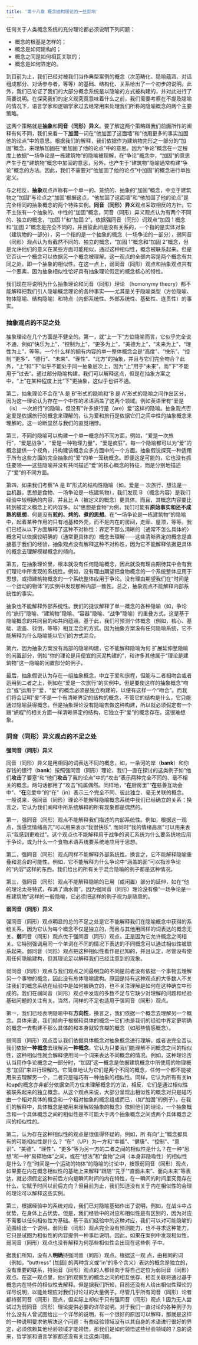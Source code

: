 ```yaml
---
title: '第十八章 概念结构理论的一些影响'
---
```


任何关于人类概念系统的充分理论都必须说明下列问题：

- 概念的根基是怎样的；
- 概念是如何建构的；
- 概念之间是如何相瓦关联的；
- 概念是如何界定的。

到目前为止，我们已经对被我们当作典型案例的概念（次范畴化、隐喻蕴涵、对话组成部分、对话参与者，等等）的基础、结构化、关系给出了一个初步的说明。此外，我们已论证了我们的大部分概念系统是以隐喻的方式被构建的，并对此进行了简要说明。在探究我们的定义观究竟意味着什么之前，我们需要考察在不提及隐喻的情况下，语言学家和逻辑学家过去经常用來处理我们所称的隐喻概念的两个主要策略。

这两个策略就是**抽象**和**同音（同形）异义**。要了解这两个策略跟我们前面所作的阐释有何不同，我们来看一下**加固**一词在“他加固了这面墙”和“他用更多的事实加固他的论点”中的意思。根据我们的解释，我们依据作为建筑物完形之一部分的“加固”概念，来理解加固在“他加固了他的论点”中的意思。因为“争论”概念在一定程度上依据“一场争论是一栋建筑物”的隐喻被理解，在“争论”概念中，“加固”的意思产生于在“建筑物”概念中加固的意思，另外，也产生于“建筑物”隐喻通常构建“争论”概念的方法。因此，我们不需要对“他加固了他的论点”中加固”的概念进行单独定义。

与之相反，**抽象**观点声称有一个单一的、笼统的、抽象的“加固”概念，中立于建筑物之“加固”与论点之“加固'根据这点，“他加固了这面墙”和“他加固了他的论点”是完全相同的抽象概念的两个特殊实例。**同音（同形）异义**观点采取相反的方针。它不主张有一个抽象的、中性的“加固”概念，同音（同形）异义观点认为有两个不同的、独立的概念，“加固 1”和“加固 2”。依据强同音（同形）词观点“加固 1 概念和“加固 2”概念是完全不同的，并且彼此间是没有关系的，一个指的是实体对象（建筑物的一部分），另一个指的是一个抽象的概念（一场争论的一部分），弱同音（同形）观点认为有截然不同的、独立的概念，“加固 1”概念和“加固 2”概念，但是允许他们的意义在某些方面可能相似，通过这种相似性，概念被联系起来。但是它否认一个概念可以依据另一个概念被理解。这一观点的全部内容是两个概念有共同之处。即一个抽象的相似性。在这一点上，弱同音（同形）观点和抽象观点共有一个要素，因为抽象相似性恰好具有抽象理论假定的概念核心的特性。

我们现在将说明为什么抽象理论和同音（同形）理论 （homonymy theory）都不能解释把我们引人隐喻概念理论的各种事实——尤其是关于隐喻类型（方位隐喻、物体隐喻、结构隐喻）和特点（内部系统性、外部系统性、基础性、连贯性）的事实。

### 抽象观点的不足之处

抽象理论在几个方面是不健全的。第一，就“上一下”方位隐喻而言，它似乎完全说不通，例如“快乐为上”，“控制为上”，“更多为上”，“美德为上”，“未来为上”，“理性为上”，等等。一个什么样的拥有内容的单一整体概念会是“高度”、“快乐”、“控制'“更多”、“德行”、“未来”、“理性”、“北方”的抽象，并且与它们完全吻合？此外，“上”和“下”似乎不能处于同一抽象层次上，因为“上”用于“未来”，而“下”不能用于“过去”。通过部分隐喻构建，我们可以解释这点，但是在抽象方案之中，“上”在某种程度上比“下”更抽象，这似乎也讲不通。

第二，抽象理论不会在“A 是 B”形式的隐喻和“B 是 A”形式的隐喻之间作出区分，因为这一理论认为存在一个中性的术语涵盖了这两个领域。例如英语里有“爱是（is） 一次旅行”的隐喻，但没有“许多旅行是（are）爱”这样的隐喻。抽象观点否定爱是依据旅行的概念来理解的，认为爱和旅行是依据它们之间中性的抽象概念来理解的。这一论断显然与我们的直觉相悖。

第三，不同的隐喻可以构建一个单一概念的不同方面，例如，“爱是一次旅行”，“爱是战争”，“爱是一种物理力量”，“爱是疯狂”。每一个隐喻都可以为“爱”的概念提供一个视角，扦构建该概念众多方面中的一个方面。抽象假说探究一种适用于所有这些方面的完全抽象的“爱”的单一笼统概念。即便这是可能的，它也没有抓住要领——这些隐喻并没有共同描述“爱”的核心概念的特征，而是分别地描述了“爱”的不同方面。

第四，如果我们考察“A 是 B”形式的结构性隐喻（如，爱是一 次旅行、想法是一台机器，思想是食物、一场争论是一栋建筑物），我们发现 B （概念内容）是我们经验中较明确的内容，并且比 A（被定义的概念）更具体。而且，其概念内容要比转到被定义概念上的内容多。以“思想是食物”为例，我们可能有**原始事实和还不成熟的思想**，何是没有**煎的、烤的、煮的思想**。在“一场争论是一栋建筑物”的隐喻中，起着某种作用的只有地基和外壳，而不是内在的房间，走廊、屋顶，等等。我们已经从以下方面解释了这种不对称性：界定不那么清晰的（通常不怎么具体的〉概念可以依据较明确的（通常更具体的）概念去理解——这些清晰界定的概念是直接基于我们的经验，抽象观点没有解释这种不对称性，因为它不能解释依据更具体的概念去理解模糊概念的倾向。

第五，在抽象理论里，根本就没有任何隐喻概念，因此就没有理由期待其中会有我们理论中所发现的系统性。例如，没有理由期望把食物概念的一个系统整体应用于思想，或把建筑物概念的一个系统整体应用于争论。没有理由期望我们在“时间是一个运动的物体”的实例中发现那种内部一致性。总之，抽象观点不能解释内部系统性的事实。

抽象也不能解释外部系统性。我们的提议解释了单一概念的各种隐喻（如，争论的“旅行”隐喻、“建筑物”隐喻、“容器”隐喻、“战争”隐喻）的重叠方式，这是基于隐喻概念的共同目的和共同蕴涵。基于此，我们可预测个体概念（例如，核心、基础、涵盖、驳倒，等等）相互混合的方式。因为抽象方案没有任何隐喻系统，它不能解释为什么隐喻能以它们的方式混合。

第六，因为抽象方案没有局部的隐喻构建，它不能解释隐喻为何 扩展延伸至隐喻的闲置部分，例如“你的理论是用便宜的灰泥构建的”，和许多其他属于“理论是建筑物”这一隐喻的闲置部分的例子。

最后，抽象假说认为存在一组抽象概念，中立于爱和旅程，但能与二者相吻合或者运用到二者之上，例如在“爱是一次旅行”的实例中。但是要使这样的抽象概念“吻合”或“运用于”爱，“爱”的概念必须是独立构建的，以便有这样一个“吻合”。而我们将会证明“爱”不是一个有清晰界定的结构的概念，不管它的结构是什么，它只能通过隐喻获得概念。但是抽象理论没有隐喻去做这种构建，所以就必须假定有一个跟“旅程”的相关方面一样清晰界定的结构，它独立于“爱”的概念存在。这很难想象。

### 同音（同形）异义观点的不足之处

**强同音（同形）异义**

同音（同形）异义是用相同的词表达不同的概念，如，一条河的岸（**bank**）和你存钱的银行（**bank**）按照强同音（同形）理论，我们一直在探讨的这类例子如“他们**攻击**了要塞”和“他们**攻击**了我的论点”中的“攻击”表示两种完全不同的、毫不相关的概念。两句话都用了“攻击”纯属偶然。同样地，“**在**厨房里”“**在**慈善互助会中”、“**在**恋爱中”的“在”（in）表示三个完全不同、彼此独立、毫无关联的概念。一般说来，强同音（同形）理论不能解释隐喻概念系统中我们已经确立的关系：换言之，它认为我们阐释中所系统解释的所有现象都是偶然的。

第一，强同音（同形）观点不能解释我们描述的内部系统性。例如，根据这一观点，我感觉情绪高亢”可以用来表示“我很快乐”, 而同时“我的情绪高涨”可以用来表示“我感到更难过”。这个观点也不能解释用于战争的词汇系统为什么要系统地应用于争论，或为什么一个食物术语系统要系统地应用于思想。

第二，强同音（同形）观点同样不能解释外部系统性。换言之，它不能解释隐喻重叠和混合的可能性。例如，它不能解释为什么争论中“涵盖的面”可以指涉争论的“内容”这样的东西。我们给出的所有关于混合隐喻的例子都是这种情况。

第三，强同音（同形）观点不能解释隐喻的已用（或闲置）部分的延伸，如在“他的理论太哥特式，布满了滴水兽”。因为强同音（同形）理论没有像“一场争论是一栋建筑物”这样的一般隐喻，它必须把这样的例子视为是随意的。

**弱同音（同形）异义**

强同音（同形）观点明显的总的不足之处是它不能解释我们在隐喻概念中获得的系统关系，因为它认为每个概念不仅是独立的，而且与其他用同样的词表达的概念无关。**弱**同音（同形）观点优于强同音（同形）观点，正是因为它允许概念之间相关。它特别强调用同一个单词在不同的情况下表达的不同概念可以通过相似性被联系起来。弱同音（同形）观点把这种相似性看作是已知的，并且认定，尽管没有使用任何隐喻建构，但其理论足以解释我们已经注意到的现象。

弱同音（同形）观点与我们观点之间最明显的不同是前者没有依据一个事物去理解另一个事物的概念，因此没有总体隐喻建构。原因是持有这种观点的大多数人不关注我们的概念系统在经验中是如何被确立的，也不关注理解是如何在这种确立中形成的。我们在弱同音（同形）观点中发现的多数不足与它缺少对理解的问题和经验基础问题的关注有关。当然，同样的不足也适用于强同音（同形〉观点。

第一，我们已经表明隐喻中有**方向性**，换言之，我们依据一个概念去理解另一个概念。具体来说，我们倾向于根据较具体的概念一它们也是我们的经验中界定更明确的概念一去构建不那么具体的和本身就较含糊的概念（如那些情感概念）。

弱同音（同形）观点否认我们依据具体概念对抽象概念进行理解，或者说完全否认我们依据**一种概念**去理解另**一种概念**。它认为只要我们能理解不同概念之间的相似性，这种相似性就会解释使用同一个词来表达不同概念的情况。例如，这种理论否认当用作争论概念之一部分时，“加固”这一概念是依据建筑概念中所使用的物理概念“加固”来进行理解的。它简单地认为它们是两个不同的概念，任何一个都不能被用来去理解另一个，二者只是碰巧有一种抽象的相似性。同样，它认为所有有关**in**和**up**的概念亦非部分依据空间方位来理解概念的方法，相反，它们是通过相似性被联系起来的独立概念。从这个观点来说，大部分呈现出相似性的概念对只是碰巧由一个相对具体的概念和一个相对抽象的概念组成而已，（如“加固”的例子）。在我们的解释中，具体概念是被用来理解较抽象的概念》依照他们的理论，一个抽象概念和一个具体概念之间的相似性是不可能大于两个抽象概念之间或两个具体概念之间的相似性的。

第二，认为存在这种相似性的观点是很值得怀疑的。例如，所 有向“上”概念都具有的可能相似性是什么？ “在”（UP）为一方和“幸福”、“健康”、“控制”、“意识”、“美德”、“理性”、“更多”等为另一方的二者之间的相似性是什么？在一种“思想”和一种“易碎物体”之间，或在“想法”和“食物”之间（本身非隐喩性）的相似性是什么？在“时间是一个运动的物体”的隐喻的讨论中，按照弱同音（同形）观点，如果要在内在概念相似性的基础上来解释“跟随'“先于'“直面未来”、面向未来”等表达，就必须假定这种前后方向是瞬间时间的内在特性，在一瞬间的时间里究竟存在什么，它赋予时间以前后方向？但目前为止，我们知道没有关于内在相似性的合理的理论可以解释这些实例。

第三，根据经验中的系统对应，我们已对隐喻基础作出了说明，例如，在战斗中占优势，在身体上占优势。但是，我们经验中的对应和相似性是有区别的，因为对应不需要以任何相似性为基础。基于我们经验中的这种对应，我们可以对可能隐喻的范围给出一个说明。弱同音（同形）观点完全没有预测能力，也不寻求这种能力。它只是试图为相似性的内容提供一种事后说明。因此，如果在案例中发现相似性，弱同音（同形）观点也没有解释为何那些相似性会出现在这些例 子中。

据我们所知，没有人**明确**持强同音（同形）观点。根据这一观 点，由相同的词（例如，“buttress” [加固] 的两种含义或“in”的多个含义）表达的概念是独立的，没有重要的联系，持同音（同形）观点的人都倾向于将自己定位为弱同音（同形）观点。在这一观点里，他们所观察到的概念之间的相互依存、相互关联将通过基于概念内在特件的相似性去解释。但是据我们所知，目前还没有人给出相似性理论的详尽说明，以能处理应对我们讨论过的大量例子。尽管几乎所有同音（同形）论者都持弱同音（同形）观点，但实际上却似乎只有强同音（同形）观点 1 因为无人尝试过为弱同音（同形）理论提供必要的详尽说明。对于我们一直讨论的各种例子为什么没有人曾试图给出一个详尽的说明，有一个很好的原因可以解释，那就是这样的一种说明要求他解决这个问题：有些经验领域没有以其自身的术语进行很好的界定，必须依赖其他经验领域才能领悟，那我们是如何领悟这些经验领域的？总的说来，哲学家和语言学家都还没有关注这类问题。
